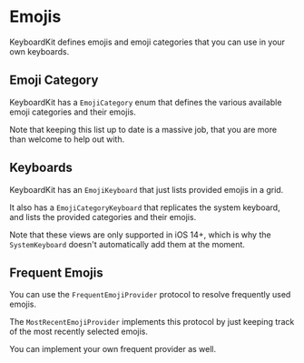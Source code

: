 #  Emojis

KeyboardKit defines emojis and emoji categories that you can use in your own keyboards.


## Emoji Category

KeyboardKit has a `EmojiCategory` enum that defines the various available emoji categories and their emojis.

Note that keeping this list up to date is a massive job, that you are more than welcome to help out with.


## Keyboards

KeyboardKit has an `EmojiKeyboard` that just lists provided emojis in a grid.

It also has a `EmojiCategoryKeyboard` that replicates the system keyboard, and lists the provided categories and their emojis.

Note that these views are only supported in iOS 14+, which is why the `SystemKeyboard` doesn't automatically add them at the moment. 


## Frequent Emojis

You can use the `FrequentEmojiProvider` protocol to resolve frequently used emojis.

The `MostRecentEmojiProvider` implements this protocol by just keeping track of the most recently selected emojis.

You can implement your own frequent provider as well.
